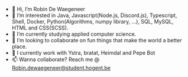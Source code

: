 - 👋 Hi, I’m Robin De Waegeneer
- 👀 I’m interested in Java, Javascript(Node.js, Discord.js), Typescript, Shell, Docker, Python(Algorithms, numpy library, ...), SQL, MySQL, HTML and CSS(SCSS).
- 🌱 I’m currently studying applied computer science.
- 💞️ I’m looking to collaborate on fun things that make the world a better place.
- :office: I currently work with Ystra, bratat, Heimdal and Pepe Bot
- 📫 Wanna collaborate? Reach me @ Robin.dewaegeneer@student.hogent.be
